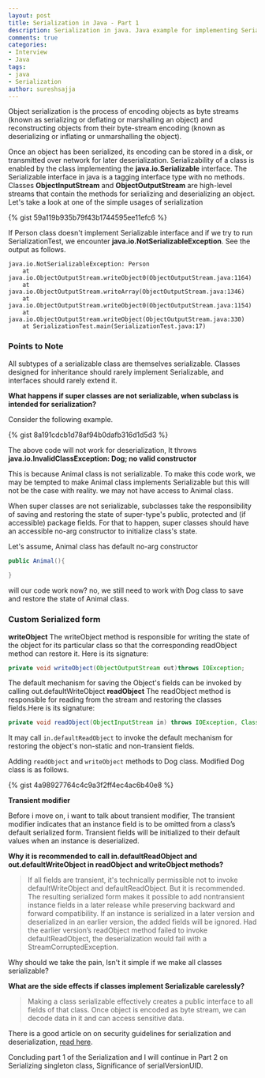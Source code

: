 ```yaml
---
layout: post
title: Serialization in Java - Part 1
description: Serialization in java. Java example for implementing Serializable interface
comments: true
categories:
- Interview
- Java
tags:
- java
- Serialization
author: sureshsajja
---
```


Object serialization is the process of encoding objects as byte streams 
(known as serializing or deflating or marshalling an object) and reconstructing objects from their byte-stream encoding 
(known as deserializing or inflating or unmarshalling the object).

Once an object has been serialized, its encoding can be stored in a disk, or transmitted over network for later deserialization.
Serializability of a class is enabled by the class implementing the **java.io.Serializable** interface.
The Serializable interface in java is a tagging interface type with no methods.
Classes **ObjectInputStream** and **ObjectOutputStream** are high-level streams that contain the methods for serializing and deserializing an object.
Let's take a look at one of the simple usages of serialization

{% gist 59a119b935b79f43b1744595ee11efc6 %}


If Person class doesn't implement Serializable interface and if we try to run SerializationTest,
we encounter **java.io.NotSerializableException**. See the output as follows.

```   
java.io.NotSerializableException: Person
    at java.io.ObjectOutputStream.writeObject0(ObjectOutputStream.java:1164)
    at java.io.ObjectOutputStream.writeArray(ObjectOutputStream.java:1346)
    at java.io.ObjectOutputStream.writeObject0(ObjectOutputStream.java:1154)
    at java.io.ObjectOutputStream.writeObject(ObjectOutputStream.java:330)
    at SerializationTest.main(SerializationTest.java:17)
```

### **Points to Note**

All subtypes of a serializable class are themselves serializable.
Classes designed for inheritance should rarely implement Serializable, and interfaces should rarely extend it.

**What happens if super classes are not serializable, when subclass is intended for serialization?**

Consider the following example.

{% gist 8a191cdcb1d78af94b0dafb316d1d5d3 %}

The above code will not work for deserialization, It throws **java.io.InvalidClassException: Dog; no valid constructor**

This is because Animal class is not serializable. To make this code work, we may be tempted to make Animal class implements Serializable but this will not be the case with reality. we may not have access to Animal class.

When super classes are not serializable, subclasses take the responsibility of saving and restoring the state of super-type's public, protected and (if accessible) package fields. For that to happen, super classes should have an accessible no-arg constructor to initialize class's state.

Let's assume, Animal class has default no-arg constructor

``` java    
public Animal(){
    
}
```

will our code work now? no, we still need to work with Dog class to save and restore the state of Animal class.

### Custom Serialized form

**writeObject**
The writeObject method is responsible for writing the state of the object for its particular class so that the corresponding readObject method can restore it. Here is its signature:

``` java    
private void writeObject(ObjectOutputStream out)throws IOException;
```

The default mechanism for saving the Object's fields can be invoked by calling out.defaultWriteObject
**readObject**
The readObject method is responsible for reading from the stream and restoring the classes fields.Here is its signature:

```java    
private void readObject(ObjectInputStream in) throws IOException, ClassNotFoundException;
```

It may call ```in.defaultReadObject``` to invoke the default mechanism for restoring the object's non-static and non-transient fields.

Adding ```readObject``` and ```writeObject``` methods to Dog class. Modified Dog class is as follows.

{% gist 4a98927764c4c9a3f2ff4ec4ac6b40e8 %}

**Transient modifier**

Before i move on, i want to talk about transient modifier, The transient modifier indicates that an instance field is to be omitted from a class’s default serialized form. Transient fields will be initialized to their default values when an instance is deserialized.

**Why it is recommended to call in.defaultReadObject and out.defaultWriteObject in readObject and writeObject methods?**

 > If all fields are transient, it's technically permissible not to invoke defaultWriteObject and defaultReadObject.
 But it is recommended. The resulting serialized form makes it possible to add nontransient instance fields in a later release while preserving backward and forward compatibility. If an instance is serialized in a later version and deserialized in an earlier version, the added fields will be ignored. Had the earlier version’s readObject method failed to invoke defaultReadObject, the deserialization would fail with a StreamCorruptedException.

Why should we take the pain, Isn't it simple if we make all classes serializable?

**What are the side effects if classes implement Serializable carelessly?**

> Making a class serializable effectively creates a public interface to all fields of that class. Once object is encoded as byte stream, we can decode data in it and can access sensitive data. 

There is a good article on on security guidelines for serialization and deserialization, [read here](http://www.oracle.com/technetwork/java/seccodeguide-139067.html#8).

Concluding part 1 of the Serialization and I will continue in Part 2 on Serializing singleton class, Significance of serialVersionUID. 
